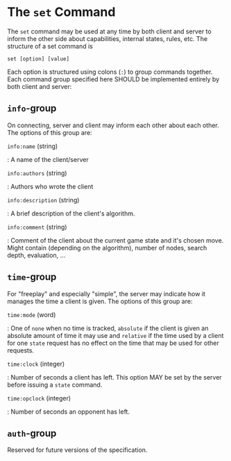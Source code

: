 The `set` Command
=================

The `set` command may be used at any time by both client and server to
inform the other side about capabilities, internal states, rules,
etc. The structure of a set command is

	set [option] [value]

Each option is structured using colons (`:`) to group commands
together. Each command group specified here SHOULD be implemented
entirely by both client and server:

`info`-group
------------

On connecting, server and client may inform each other about each other. The
options of this group are:

`info:name` (string)

: A name of the client/server

`info:authors` (string)

: Authors who wrote the client

`info:description` (string)

: A brief description of the client's algorithm.

`info:comment` (string)

: Comment of the client about the current game state and it's chosen
  move.  Might contain (depending on the algorithm), number of nodes,
  search depth, evaluation, ...

`time`-group
------------

For "freeplay" and especially "simple", the server may indicate how it
manages the time a client is given. The options of this group are:

`time:mode` (word)

: One of `none` when no time is tracked, `absolute` if the client is
  given an absolute amount of time it may use and `relative` if the
  time used by a client for one `state` request has no effect on the
  time that may be used for other requests.
  
`time:clock` (integer)

: Number of seconds a client has left. This option MAY be set by the
  server before issuing a `state` command.
  
`time:opclock` (integer)

: Number of seconds an opponent has left.

`auth`-group
------------

Reserved for future versions of the specification.

